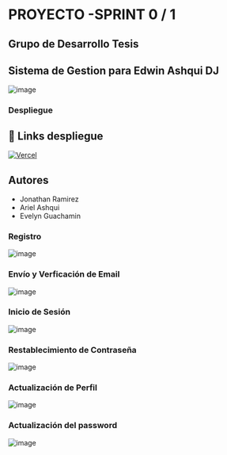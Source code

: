 # PROYECTO -SPRINT 0 / 1
## Grupo de Desarrollo Tesis
## Sistema de Gestion para Edwin Ashqui DJ
![image](https://github.com/user-attachments/assets/c42e7e81-5fbe-4316-97f8-f3a43d7510f7)
### Despliegue
## 🔗 Links despliegue
[![Vercel](https://img.shields.io/badge/my_portfolio-000?style=for-the-badge&logo=ko-fi&logoColor=white)](https://proyecto-dw-edwin-dj.vercel.app/)
## Autores
- Jonathan Ramirez
- Ariel Ashqui
- Evelyn Guachamin
### Registro
![image](https://github.com/user-attachments/assets/d481e4ed-2d40-4915-a874-c30fd74927f3)
### Envío y Verficación de Email
![image](https://github.com/user-attachments/assets/729826d1-cfe8-452c-b831-8aedc6eb365f)
### Inicio de Sesión
![image](https://github.com/user-attachments/assets/35f20ee7-3a40-408b-a4b4-80952a378478)
### Restablecimiento de Contraseña
![image](https://github.com/user-attachments/assets/fb05e947-aebd-4beb-b87a-c2f3ac85c4b5)
### Actualización de Perfil
![image](https://github.com/user-attachments/assets/ac095662-fdcd-4a2c-8e3c-ccaf337d5f22)
### Actualización del password
![image](https://github.com/user-attachments/assets/c3f9cf5b-ce26-47ae-892c-46a047bd2038)









